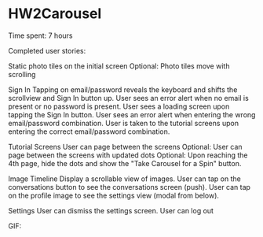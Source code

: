 HW2Carousel
===========
Time spent: 7 hours

Completed user stories:

Static photo tiles on the initial screen
Optional: Photo tiles move with scrolling

Sign In
Tapping on email/password reveals the keyboard and shifts the scrollview and Sign In button up.
User sees an error alert when no email is present or no password is present.
User sees a loading screen upon tapping the Sign In button.
User sees an error alert when entering the wrong email/password combination.
User is taken to the tutorial screens upon entering the correct email/password combination.

Tutorial Screens
User can page between the screens
Optional: User can page between the screens with updated dots
Optional: Upon reaching the 4th page, hide the dots and show the "Take Carousel for a Spin" button.

Image Timeline
Display a scrollable view of images.
User can tap on the conversations button to see the conversations screen (push).
User can tap on the profile image to see the settings view (modal from below).

Settings
User can dismiss the settings screen.
User can log out

GIF:
